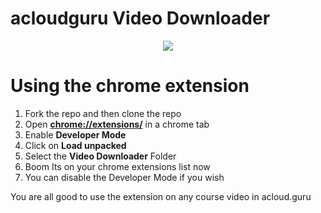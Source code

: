 # acloudguru Video Downloader

<p align="center">
  <img src="http://pidugusundeep.in/images/128x128.png" >
</p>

# Using the chrome extension
1. Fork the repo and then clone the repo
2. Open <b>[chrome://extensions/](chrome://extensions/)</b> in a chrome tab
3. Enable <b>Developer Mode</b>
4. Click on <b>Load unpacked</b>
5. Select the <b>Video Downloader</b> Folder
6. Boom Its on your chrome extensions list now
7. You can disable the Developer Mode if you wish

You are all good to use the extension on any course video in acloud.guru
